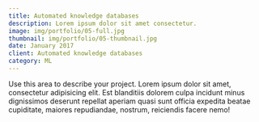 ```yaml
---
title: Automated knowledge databases
description: Lorem ipsum dolor sit amet consectetur.
image: img/portfolio/05-full.jpg
thumbnail: img/portfolio/05-thumbnail.jpg
date: January 2017
client: Automated knowledge databases
category: ML
---
```

Use this area to describe your project. Lorem ipsum dolor sit amet, consectetur adipisicing elit. Est blanditiis dolorem culpa incidunt minus dignissimos deserunt repellat aperiam quasi sunt officia expedita beatae cupiditate, maiores repudiandae, nostrum, reiciendis facere nemo!
